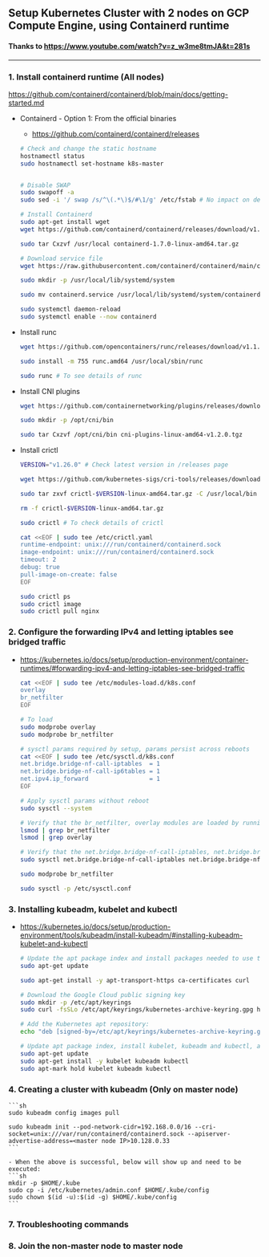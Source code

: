 ## Setup Kubernetes Cluster with 2 nodes on GCP Compute Engine, using Containerd runtime
#### Thanks to https://www.youtube.com/watch?v=z_w3me8tmJA&t=281s
---
### 1. Install containerd runtime (All nodes)
https://github.com/containerd/containerd/blob/main/docs/getting-started.md

- Containerd - Option 1: From the official binaries
    - https://github.com/containerd/containerd/releases
    ```sh
    # Check and change the static hostname
    hostnamectl status
    sudo hostnamectl set-hostname k8s-master


    # Disable SWAP
    sudo swapoff -a
    sudo sed -i '/ swap /s/^\(.*\)$/#\1/g' /etc/fstab # No impact on debian OS

    # Install Containerd
    sudo apt-get install wget
    wget https://github.com/containerd/containerd/releases/download/v1.7.0/containerd-1.7.0-linux-amd64.tar.gz
    
    sudo tar Cxzvf /usr/local containerd-1.7.0-linux-amd64.tar.gz

    # Download service file
    wget https://raw.githubusercontent.com/containerd/containerd/main/containerd.service

    sudo mkdir -p /usr/local/lib/systemd/system

    sudo mv containerd.service /usr/local/lib/systemd/system/containerd.service

    sudo systemctl daemon-reload
    sudo systemctl enable --now containerd
    ```

- Install runc
    ```sh
    wget https://github.com/opencontainers/runc/releases/download/v1.1.5/runc.amd64

    sudo install -m 755 runc.amd64 /usr/local/sbin/runc

    sudo runc # To see details of runc
    ```

- Install CNI plugins
    ```sh
    wget https://github.com/containernetworking/plugins/releases/download/v1.2.0/cni-plugins-linux-amd64-v1.2.0.tgz

    sudo mkdir -p /opt/cni/bin

    sudo tar Cxzvf /opt/cni/bin cni-plugins-linux-amd64-v1.2.0.tgz
    ```

- Install crictl
    ```sh
    VERSION="v1.26.0" # Check latest version in /releases page
    
    wget https://github.com/kubernetes-sigs/cri-tools/releases/download/$VERSION/crictl-$VERSION-linux-amd64.tar.gz
    
    sudo tar zxvf crictl-$VERSION-linux-amd64.tar.gz -C /usr/local/bin
    
    rm -f crictl-$VERSION-linux-amd64.tar.gz

    sudo crictl # To check details of crictl

    cat <<EOF | sudo tee /etc/crictl.yaml 
    runtime-endpoint: unix:///run/containerd/containerd.sock
    image-endpoint: unix:///run/containerd/containerd.sock
    timeout: 2
    debug: true
    pull-image-on-create: false
    EOF

    sudo crictl ps
    sudo crictl image
    sudo crictl pull nginx 
    ```

### 2. Configure the forwarding IPv4 and letting iptables see bridged traffic
- https://kubernetes.io/docs/setup/production-environment/container-runtimes/#forwarding-ipv4-and-letting-iptables-see-bridged-traffic
    ```sh
    cat <<EOF | sudo tee /etc/modules-load.d/k8s.conf
    overlay
    br_netfilter
    EOF

    # To load
    sudo modprobe overlay
    sudo modprobe br_netfilter

    # sysctl params required by setup, params persist across reboots
    cat <<EOF | sudo tee /etc/sysctl.d/k8s.conf
    net.bridge.bridge-nf-call-iptables  = 1
    net.bridge.bridge-nf-call-ip6tables = 1
    net.ipv4.ip_forward                 = 1
    EOF

    # Apply sysctl params without reboot
    sudo sysctl --system

    # Verify that the br_netfilter, overlay modules are loaded by running below instructions
    lsmod | grep br_netfilter
    lsmod | grep overlay

    # Verify that the net.bridge.bridge-nf-call-iptables, net.bridge.bridge-nf-call-ip6tables, net.ipv4.ip_forward system variables are set to 1 in your sysctl config by running below instruction
    sudo sysctl net.bridge.bridge-nf-call-iptables net.bridge.bridge-nf-call-ip6tables net.ipv4.ip_forward

    sudo modprobe br_netfilter

    sudo sysctl -p /etc/sysctl.conf
    ```

### 3. Installing kubeadm, kubelet and kubectl
- https://kubernetes.io/docs/setup/production-environment/tools/kubeadm/install-kubeadm/#installing-kubeadm-kubelet-and-kubectl
    ```sh
    # Update the apt package index and install packages needed to use the Kubernetes apt repository:
    sudo apt-get update

    sudo apt-get install -y apt-transport-https ca-certificates curl

    # Download the Google Cloud public signing key
    sudo mkdir -p /etc/apt/keyrings
    sudo curl -fsSLo /etc/apt/keyrings/kubernetes-archive-keyring.gpg https://packages.cloud.google.com/apt/doc/apt-key.gpg

    # Add the Kubernetes apt repository:
    echo "deb [signed-by=/etc/apt/keyrings/kubernetes-archive-keyring.gpg] https://apt.kubernetes.io/ kubernetes-xenial main" | sudo tee /etc/apt/sources.list.d/kubernetes.list

    # Update apt package index, install kubelet, kubeadm and kubectl, and pin their version
    sudo apt-get update
    sudo apt-get install -y kubelet kubeadm kubectl
    sudo apt-mark hold kubelet kubeadm kubectl
    ```

### 4. Creating a cluster with kubeadm (Only on master node)
    ```sh
    sudo kubeadm config images pull

    sudo kubeadm init --pod-network-cidr=192.168.0.0/16 --cri-socket=unix:///var/run/containerd/containerd.sock --apiserver-advertise-address=<master node IP>10.128.0.33
    ```

    - When the above is successful, below will show up and need to be executed:
    ```sh
    mkdir -p $HOME/.kube
    sudo cp -i /etc/kubernetes/admin.conf $HOME/.kube/config
    sudo chown $(id -u):$(id -g) $HOME/.kube/config
    ```

### 7. Troubleshooting commands


### 8. Join the non-master node to master node


